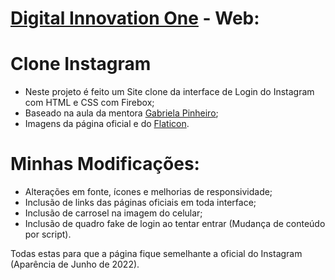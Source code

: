 # [Digital Innovation One](https://www.dio.me) - Web:

# Clone Instagram
- Neste projeto é feito um Site clone da interface de Login do Instagram com HTML e CSS com Firebox;
- Baseado na aula da mentora [Gabriela Pinheiro](https://github.com/SpruceGabriela);
- Imagens da página oficial e do [Flaticon](https://www.flaticon.com/).

# Minhas Modificações:
- Alterações em fonte, ícones e melhorias de responsividade;
- Inclusão de links das páginas oficiais em toda interface;
- Inclusão de carrosel na imagem do celular;
- Inclusão de quadro fake de login ao tentar entrar (Mudança de conteúdo por script). 

Todas estas para que a página fique semelhante a oficial do Instagram (Aparência de Junho de 2022).
